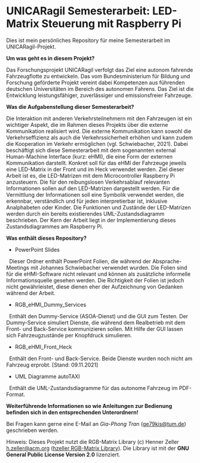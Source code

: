 # UNICARagil Semesterarbeit: LED-Matrix Steuerung mit Raspberry Pi
Dies ist mein persönliches Repository für meine Semesterarbeit im UNICARagil-Projekt.

**Um was geht es in diesem Projekt?**

Das Forschungsprojekt UNICARagil verfolgt das Ziel eine autonom fahrende Fahrzeugflotte zu entwickeln. Das vom Bundesministerium für Bildung und Forschung geförderte Projekt vereint dabei Kompetenzen aus führenden deutschen Universitäten im Bereich des autonomen Fahrens. Das Ziel ist die Entwicklung leistungsfähiger, zuverlässiger und emissionsfreier Fahrzeuge.

**Was die Aufgabenstellung dieser Semesterarbeit?**

Die Interaktion mit anderen Verkehrsteilnehmern mit den Fahrzeugen ist ein wichtiger Aspekt, die im Rahmen dieses Projekts über die externe Kommunikation realisiert wird. Die externe Kommunikation kann sowohl die Verkehrseffizienz als auch die Verkehrssicherheit erhöhen und kann zudem die Kooperation im Verkehr ermöglichen (vgl. Schwiebacher, 2021).
Dabei beschäftigt sich diese Semesterarbeit mit dem sogenannten external Human-Machine Interface (kurz: eHMI), die eine Form der externen Kommunikation darstellt.
Konkret soll für das eHMI der Fahrzeuge jeweils eine LED-Matrix in der Front und im Heck verwendet werden. Ziel dieser Arbeit ist es, die LED-Matrizen mit dem Microcontroller Raspberry Pi anzusteuern. Die für den reibungslosen Verkehrsablauf relevanten
Informationen sollen auf den LED-Matrizen dargestellt werden. Für die Vermittlung der
Informationen soll eine Symbolik verwendet werden, die erkennbar, verständlich und für
jeden interpretierbar ist, inklusive Analphabeten oder Kinder. Die Funktionen und Zustände der LED-Matrizen werden durch ein bereits existierendes UML-Zustandsdiagramm beschrieben. 
Der Kern der Arbeit liegt in der Implementierung dieses Zustandsdiagrammes am Raspberry Pi.

**Was enthält dieses Repository?**

* PowerPoint Slides 

&nbsp;
Dieser Ordner enthält PowerPoint Folien, die während der Absprache-Meetings mit Johannes Schwiebacher verwendet wurden. Die Folien sind für die eHMI-Software nicht relevant und können als zusätzliche informelle Informationsquelle gesehen werden. Die Richtigkeit der Folien ist jedoch nicht gewährleistet, diese dienen eher der Aufzeichnung von Gedanken während der Arbeit.

* RGB_eHMI_Dummy_Services 

&nbsp;
Enthält den Dummy-Service (ASOA-Dienst) und die GUI zum Testen. Der Dummy-Service simuliert Dienste, die während dem Realbetrieb mit dem Front- und Back-Service kommunizieren sollen. Mit Hilfe der GUI lassen sich Fahrzeugzustände per Knopfdruck simulieren.

* RGB_eHMI_Front_Heck 

&nbsp;
Enthält den Front- und Back-Service. Beide Dienste wurden noch nicht am Fahrzeug erprobt. [Stand: 09.11.2021]

* UML Diagramme autoTAXI 

&nbsp;
Enthält die UML-Zustandsdiagramme für das autonome Fahrzeug im PDF-Format.

**Weiterführende Informationen so wie Anleitungen zur Bedienung befinden sich in den entsprechenden Unterordnern!**

Bei Fragen kann gerne eine E-Mail an *Gia-Phong Tran* (ge79kis@tum.de) geschrieben werden.


Hinweis: Dieses Projekt nutzt die RGB-Matrix Library (c) Henner Zeller h.zeller@acm.org ([hzeller RGB-Matrix Library](https://github.com/hzeller/rpi-rgb-led-matrix)). Die Library ist mit der **GNU General Public License Version 2.0** lizenziert.
